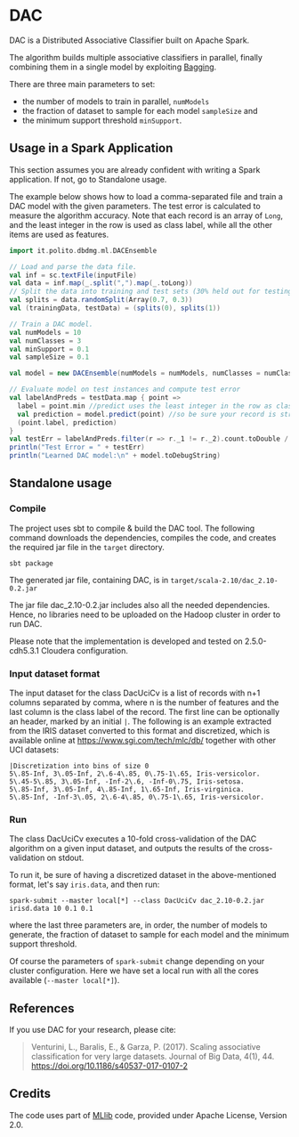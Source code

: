 DAC
=======
DAC is a Distributed Associative Classifier built on Apache Spark.

The algorithm builds multiple associative classifiers in parallel, finally combining them in a single model by exploiting [Bagging](https://en.wikipedia.org/wiki/Bootstrap_aggregating).

There are three main parameters to set:
* the number of models to train in parallel, `numModels`
* the fraction of dataset to sample for each model `sampleSize` and 
* the minimum support threshold `minSupport`.


## Usage in a Spark Application

This section assumes you are already confident with writing a Spark application.
If not, go to Standalone usage.

The example below shows how to load a comma-separated file and train a DAC model with the given parameters.
The test error is calculated to measure the algorithm accuracy.
Note that each record is an array of `Long`, and the least integer in the row is used as class label, while all the other items are used as features.

```scala
import it.polito.dbdmg.ml.DACEnsemble

// Load and parse the data file.
val inf = sc.textFile(inputFile)
val data = inf.map(_.split(",").map(_.toLong))
// Split the data into training and test sets (30% held out for testing)
val splits = data.randomSplit(Array(0.7, 0.3))
val (trainingData, testData) = (splits(0), splits(1))

// Train a DAC model.
val numModels = 10
val numClasses = 3
val minSupport = 0.1
val sampleSize = 0.1

val model = new DACEnsemble(numModels = numModels, numClasses = numClasses, minSupport = minSupport, sampleSize = sampleSize)

// Evaluate model on test instances and compute test error
val labelAndPreds = testData.map { point =>
  label = point.min //predict uses the least integer in the row as class label,
  val prediction = model.predict(point) //so be sure your record is structured accordingly
  (point.label, prediction)
}
val testErr = labelAndPreds.filter(r => r._1 != r._2).count.toDouble / testData.count()
println("Test Error = " + testErr)
println("Learned DAC model:\n" + model.toDebugString)
```

## Standalone usage
### Compile

The project uses sbt to compile & build the DAC tool. The following command downloads the dependencies, compiles the code, and creates the required jar file in the `target` directory.

	sbt package

The generated jar file, containing DAC, is in `target/scala-2.10/dac_2.10-0.2.jar`

The jar file dac_2.10-0.2.jar includes also all the needed dependencies. Hence, no libraries need to be uploaded on the Hadoop cluster in order to run DAC.

Please note that the implementation is developed and tested on 2.5.0-cdh5.3.1 Cloudera configuration.

### Input dataset format

The input dataset for the class DacUciCv is a list of records with n+1 columns separated by comma, where n is the number of features and the last column is the class label of the record.
The first line can be optionally an header, marked by an initial `|`.
The following is an example extracted from the IRIS dataset converted to this format and discretized, which is available online at https://www.sgi.com/tech/mlc/db/ together with other UCI datasets:

    |Discretization into bins of size 0
    5\.85-Inf, 3\.05-Inf, 2\.6-4\.85, 0\.75-1\.65, Iris-versicolor.
    5\.45-5\.85, 3\.05-Inf, -Inf-2\.6, -Inf-0\.75, Iris-setosa.
    5\.85-Inf, 3\.05-Inf, 4\.85-Inf, 1\.65-Inf, Iris-virginica.
    5\.85-Inf, -Inf-3\.05, 2\.6-4\.85, 0\.75-1\.65, Iris-versicolor.


### Run

The class DacUciCv executes a 10-fold cross-validation of the DAC algorithm on a given input dataset, and outputs the results of the cross-validation on stdout.

To run it, be sure of having a discretized dataset in the above-mentioned format, let's say `iris.data`, and then run:

    spark-submit --master local[*] --class DacUciCv dac_2.10-0.2.jar irisd.data 10 0.1 0.1

where the last three parameters are, in order, the number of models to generate, the fraction of dataset to sample for each model and the minimum support threshold.

Of course the parameters of `spark-submit` change depending on your cluster configuration. Here we have set a local run with all the cores available (`--master local[*]`).

	
## References

If you use DAC for your research, please cite:
> Venturini, L., Baralis, E., & Garza, P. (2017). Scaling associative classification for very large datasets. Journal of Big Data, 4(1), 44. https://doi.org/10.1186/s40537-017-0107-2

## Credits

The code uses part of [MLlib](http://spark.apache.org/mllib/) code, provided under Apache License, Version 2.0.